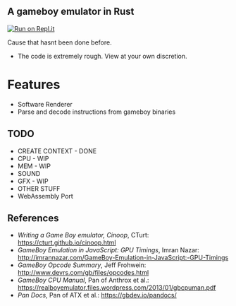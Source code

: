 ## A gameboy emulator in Rust
[![Run on Repl.it](https://repl.it/badge/github/ngynkvn/rust-emu)](https://repl.it/github/ngynkvn/rust-emu)

Cause that hasnt been done before.

- The code is extremely rough. View at your own discretion.

# Features
- Software Renderer
- Parse and decode instructions from gameboy binaries

## TODO
- CREATE CONTEXT - DONE
- CPU - WIP
- MEM - WIP
- SOUND
- GFX - WIP
- OTHER STUFF
- WebAssembly Port

## References
- _Writing a Game Boy emulator, Cinoop_, CTurt: https://cturt.github.io/cinoop.html
- _GameBoy Emulation in JavaScript: GPU Timings_, Imran Nazar: http://imrannazar.com/GameBoy-Emulation-in-JavaScript:-GPU-Timings
- _GameBoy Opcode Summary_, Jeff Frohwein: http://www.devrs.com/gb/files/opcodes.html
- _GameBoy CPU Manual_, Pan of Anthrox et al.: https://realboyemulator.files.wordpress.com/2013/01/gbcpuman.pdf
- _Pan Docs_, Pan of ATX et al.: https://gbdev.io/pandocs/
